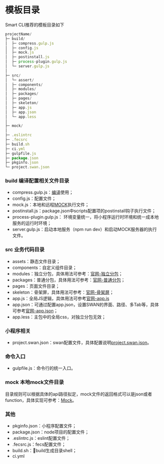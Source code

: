 # 模板目录
Smart CLI推荐的模板目录如下
```js
projectName/
├─ build/
│  ├─ compress.gulp.js
│  ├─ config.js
│  ├─ mock.js
│  ├─ postinstall.js
│  ├─ process-plugin.gulp.js
│  └─ server.gulp.js
│
├─ src/
│  └─ assert/
│  ├─ components/  
│  ├─ modules/
│  ├─ packages/
│  ├─ pages/
│  ├─ skeleton/
│  ├─ app.js
│  ├─ app.json
│  └─ app.less
│
├─ mock/
│
├─ .eslintrc
├─ .fecsrc
├─ build.sh
├─ ci.yml
├─ gulpfile.js
├─ package.json
├─ pkginfo.json
└─ project.swan.json
```
### build 编译配置相关文件目录
- compress.gulp.js：[编译](./build)使用；
- config.js：配置文件；
- mock.js：本地和远程[MOCK](./mock)执行文件；
- postinstall.js：package.json中scripts配置项的postinstall钩子执行文件；
- process-plugin.gulp.js： 环境变量统一，将小程序运行时环境和统一成本地服务的运行时环境；
- server.gulp.js：启动本地服务（npm run dev）和启动MOCK服务器的执行文件。
### src 业务代码目录
- assets：静态文件目录；
- components：自定义组件目录；
- modules：独立分包，具体用法可参考：[官网-独立分包](https://smartprogram.baidu.com/docs/develop/framework/subpackages_independent/)；
- packages：普通分包，具体用法可参考：[官网-普通分包](https://smartprogram.baidu.com/docs/develop/framework/subpackages/)；
- pages：页面文件目录；
- skeleton：骨架屏，具体用法可参考：[官网-骨架屏](https://smartprogram.baidu.com/docs/develop/performance/peformance_gradually_load/)；
- app.js：全局JS逻辑，具体用法可参考[官网-app.js](https://smartprogram.baidu.com/docs/develop/framework/processjs/)
- app.json：可通过配置app.json，设置SWAN的界面、路径、多Tab等，具体可参考[官网-app.json](https://smartprogram.baidu.com/docs/develop/framework/process/)；
- app.less：主包中的全局css，对独立分包无效；
### 小程序相关
- project.swan.json：swan配置文件，具体配置说明[project.swan.json](./swan#project.swan.js)。
### 命令入口
- gulpfile.js：命令行的统一入口。
### mock 本地mock文件目录
目录规则可以根据具体的api路径拟定，mock文件的返回格式可以是json或者function，具体实现可参考：[Mock](./mock)。
### 其他
- pkginfo.json：小程序配置文件；
- package.json：node项目的配置文件；
- .eslintrc.js：eslint配置文件；
- .fecsrc.js：fecs配置文件；
- build.sh：build生成目录shell；
- ci.yml

